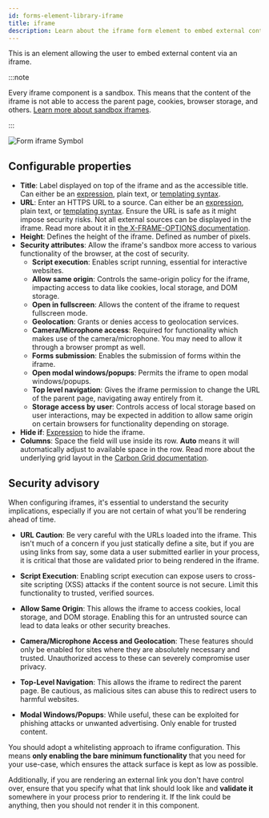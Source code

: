 ```yaml
---
id: forms-element-library-iframe
title: iframe
description: Learn about the iframe form element to embed external content.
---
```


This is an element allowing the user to embed external content via an iframe.

:::note

Every iframe component is a sandbox. This means that the content of the iframe is not able to access the parent page, cookies, browser storage, and others. [Learn more about sandbox iframes](https://www.w3schools.com/tags/att_iframe_sandbox.asp).

:::

![Form iframe Symbol](/img/form-icons/form-iframe.svg)

## Configurable properties

- **Title**: Label displayed on top of the iframe and as the accessible title. Can either be an [expression](../../feel/language-guide/feel-expressions-introduction.md), plain text, or [templating syntax](../configuration/forms-config-templating-syntax.md).
- **URL**: Enter an HTTPS URL to a source. Can either be an [expression](../../feel/language-guide/feel-expressions-introduction.md), plain text, or [templating syntax](../configuration/forms-config-templating-syntax.md). Ensure the URL is safe as it might impose security risks. Not all external sources can be displayed in the iframe. Read more about it in [the X-FRAME-OPTIONS documentation](https://developer.mozilla.org/en-US/docs/Web/HTTP/Headers/X-Frame-Options).
- **Height**: Defines the height of the iframe. Defined as number of pixels.
- **Security attributes**: Allow the iframe's sandbox more access to various functionality of the browser, at the cost of security.
  - **Script execution**: Enables script running, essential for interactive websites.
  - **Allow same origin**: Controls the same-origin policy for the iframe, impacting access to data like cookies, local storage, and DOM storage.
  - **Open in fullscreen**: Allows the content of the iframe to request fullscreen mode.
  - **Geolocation**: Grants or denies access to geolocation services.
  - **Camera/Microphone access**: Required for functionality which makes use of the camera/microphone. You may need to allow it through a browser prompt as well.
  - **Forms submission**: Enables the submission of forms within the iframe.
  - **Open modal windows/popups**: Permits the iframe to open modal windows/popups.
  - **Top level navigation**: Gives the iframe permission to change the URL of the parent page, navigating away entirely from it.
  - **Storage access by user**: Controls access of local storage based on user interactions, may be expected in addition to allow same origin on certain browsers for functionality depending on storage.
- **Hide if**: [Expression](../../feel/language-guide/feel-expressions-introduction.md) to hide the iframe.
- **Columns**: Space the field will use inside its row. **Auto** means it will automatically adjust to available space in the row. Read more about the underlying grid layout in the [Carbon Grid documentation](https://carbondesignsystem.com/guidelines/2x-grid/overview).

## Security advisory

When configuring iframes, it's essential to understand the security implications, especially if you are not certain of what you'll be rendering ahead of time.

- **URL Caution**: Be very careful with the URLs loaded into the iframe. This isn't much of a concern if you just statically define a site, but if you are using links from say, some data a user submitted earlier in your process, it is critical that those are validated prior to being rendered in the iframe.

- **Script Execution**: Enabling script execution can expose users to cross-site scripting (XSS) attacks if the content source is not secure. Limit this functionality to trusted, verified sources.

- **Allow Same Origin**: This allows the iframe to access cookies, local storage, and DOM storage. Enabling this for an untrusted source can lead to data leaks or other security breaches.

- **Camera/Microphone Access and Geolocation**: These features should only be enabled for sites where they are absolutely necessary and trusted. Unauthorized access to these can severely compromise user privacy.

- **Top-Level Navigation**: This allows the iframe to redirect the parent page. Be cautious, as malicious sites can abuse this to redirect users to harmful websites.

- **Modal Windows/Popups**: While useful, these can be exploited for phishing attacks or unwanted advertising. Only enable for trusted content.

You should adopt a whitelisting approach to iframe configuration. This means **only enabling the bare minimum functionality** that you need for your use-case, which ensures the attack surface is kept as low as possible.

Additionally, if you are rendering an external link you don't have control over, ensure that you specify what that link should look like and **validate it** somewhere in your process prior to rendering it. If the link could be anything, then you should not render it in this component.
